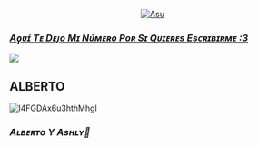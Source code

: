 <p align="center">
  <a href="https://github.com/ALBERTO9883"><img src="http://readme-typing-svg.herokuapp.com?color=ffc012&center=true&vCenter=true&multiline=false&lines=Hola+Soy+Alberto;Soy+Residente+De+Honduras;XD" alt="Asu">
</p>

### *Aϙᴜɪ́ Tᴇ Dᴇᴊᴏ Mɪ Nᴜ́ᴍᴇʀᴏ Pᴏʀ Sɪ Qᴜɪᴇʀᴇs Esᴄʀɪʙɪʀᴍᴇ :3*

<a href="http://wa.me/50499698072" target="blank"><img src="https://img.shields.io/badge/Whatsapp-30302f?style=flat&logo=whatsapp" /></a>

## **ALBERTO**
![l4FGDAx6u3hthMhgI](https://user-images.githubusercontent.com/100887441/160191308-d1436996-62d4-4638-8993-4667a20cc15b.gif)

### *Aʟʙᴇʀᴛᴏ Y Asʜʟʏ🌹*

